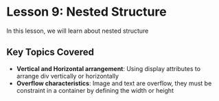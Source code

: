 # Lesson 9: Nested Structure

In this lesson, we will learn about nested structure

## Key Topics Covered

- **Vertical and Horizontal arrangement**: Using display attributes to arrange div vertically or horizontally
- **Overflow characteristics**: Image and text are overflow, they must be constraint in a container by defining the width or height